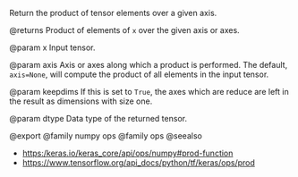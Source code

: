 Return the product of tensor elements over a given axis.

@returns
    Product of elements of `x` over the given axis or axes.

@param x
Input tensor.

@param axis
Axis or axes along which a product is performed. The default,
`axis=None`, will compute the product of all elements
in the input tensor.

@param keepdims
If this is set to `True`, the axes which are reduce
are left in the result as dimensions with size one.

@param dtype
Data type of the returned tensor.

@export
@family numpy ops
@family ops
@seealso
+ <https:/keras.io/keras_core/api/ops/numpy#prod-function>
+ <https://www.tensorflow.org/api_docs/python/tf/keras/ops/prod>
